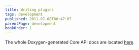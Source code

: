 ```yaml
---
title: Writing plugins
tags: development
published: 2011-07-08T00:47:07
parentPage: development
bookOrder: 1
---
```


The whole Doxygen-generated Core API docs are located
[here](http://doc.leechcraft.org/core/).

